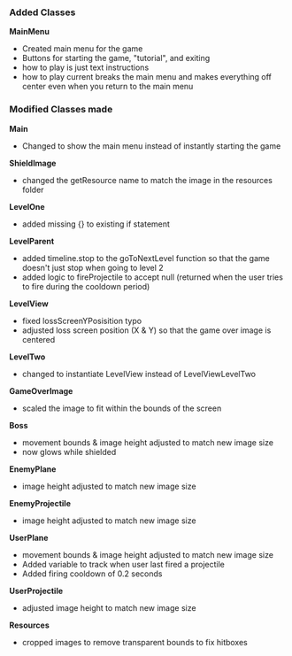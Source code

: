 ### Added Classes
**MainMenu**
+ Created main menu for the game
+ Buttons for starting the game, "tutorial", and exiting
+ how to play is just text instructions
+ how to play current breaks the main menu and makes everything off center even when you return to the main menu

### Modified Classes made

**Main**
+ Changed to show the main menu instead of instantly starting the game

**ShieldImage**
+ changed the getResource name to match the image in the resources folder

**LevelOne**
+ added missing {} to existing if statement

**LevelParent**
+ added timeline.stop to the goToNextLevel function so that the game doesn't just stop when going to level 2
+ added logic to fireProjectile to accept null (returned when the user tries to fire during the cooldown period)

**LevelView**
+ fixed lossScreenYPosisition typo
+ adjusted loss screen position (X & Y) so that the game over image is centered

**LevelTwo**
+ changed to instantiate LevelView instead of LevelViewLevelTwo

**GameOverImage**
+ scaled the image to fit within the bounds of the screen

**Boss**
+ movement bounds & image height adjusted to match new image size
+ now glows while shielded

**EnemyPlane**
+ image height adjusted to match new image size

**EnemyProjectile**
+ image height adjusted to match new image size

**UserPlane**
+ movement bounds & image height adjusted to match new image size
+ Added variable to track when user last fired a projectile
+ Added firing cooldown of 0.2 seconds

**UserProjectile**
+ adjusted image height to match new image size

**Resources**
+ cropped images to remove transparent bounds to fix hitboxes